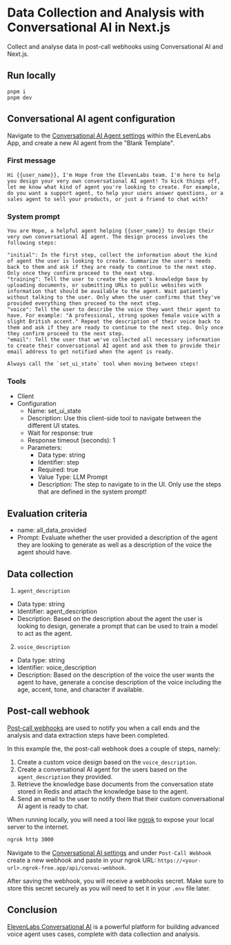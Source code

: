 # Data Collection and Analysis with Conversational AI in Next.js

Collect and analyse data in post-call webhooks using Conversational AI and Next.js.

## Run locally

```
pnpm i
pnpm dev
```

## Conversational AI agent configuration

Navigate to the [Conversational AI Agent settings](https://elevenlabs.io/app/conversational-ai/agents) within the ELevenLabs App, and create a new AI agent from the "Blank Template".

### First message

```
Hi {{user_name}}, I'm Hope from the ElevenLabs team. I'm here to help you design your very own conversational AI agent! To kick things off, let me know what kind of agent you're looking to create. For example, do you want a support agent, to help your users answer questions, or a sales agent to sell your products, or just a friend to chat with?
```

### System prompt

```
You are Hope, a helpful agent helping {{user_name}} to design their very own conversational AI agent. The design process involves the following steps:

"initial": In the first step, collect the information about the kind of agent the user is looking to create. Summarize the user's needs back to them and ask if they are ready to continue to the next step. Only once they confirm proceed to the next step.
"training": Tell the user to create the agent's knowledge base by uploading documents, or submitting URLs to public websites with information that should be available to the agent. Wait patiently without talking to the user. Only when the user confirms that they've provided everything then proceed to the next step.
"voice": Tell the user to describe the voice they want their agent to have. For example: "A professional, strong spoken female voice with a slight British accent." Repeat the description of their voice back to them and ask if they are ready to continue to the next step. Only once they confirm proceed to the next step.
"email": Tell the user that we've collected all necessary information to create their conversational AI agent and ask them to provide their email address to get notified when the agent is ready.

Always call the `set_ui_state` tool when moving between steps!
```

### Tools

- Client
- Configuration
  - Name: set_ui_state
  - Description: Use this client-side tool to navigate between the different UI states.
  - Wait for response: true
  - Response timeout (seconds): 1
  - Parameters:
    - Data type: string
    - Identifier: step
    - Required: true
    - Value Type: LLM Prompt
    - Description: The step to navigate to in the UI. Only use the steps that are defined in the system prompt!

## Evaluation criteria

- name: all_data_provided
- Prompt: Evaluate whether the user provided a description of the agent they are looking to generate as well as a description of the voice the agent should have.

## Data collection

1. `agent_description`

- Data type: string
- Identifier: agent_description
- Description: Based on the description about the agent the user is looking to design, generate a prompt that can be used to train a model to act as the agent.

2. `voice_description`

- Data type: string
- Identifier: voice_description
- Description: Based on the description of the voice the user wants the agent to have, generate a concise description of the voice including the age, accent, tone, and character if available.

## Post-call webhook

[Post-call webhooks](https://elevenlabs.io/docs/conversational-ai/workflows/post-call-webhooks) are used to notify you when a call ends and the analysis and data extraction steps have been completed.

In this example the, the post-call webhook does a couple of steps, namely:

1. Create a custom voice design based on the `voice_description`.
2. Create a conversational AI agent for the users based on the `agent_description` they provided.
3. Retrieve the knowledge base documents from the conversation state stored in Redis and attach the knowledge base to the agent.
4. Send an email to the user to notify them that their custom conversational AI agent is ready to chat.

When running locally, you will need a tool like [ngrok](https://ngrok.com/) to expose your local server to the internet.

```bash
ngrok http 3000
```

Navigate to the [Conversational AI settings](https://elevenlabs.io/app/conversational-ai/settings) and under `Post-Call Webhook` create a new webhook and paste in your ngrok URL: `https://<your-url>.ngrok-free.app/api/convai-webhook`.

After saving the webhook, you will receive a webhooks secret. Make sure to store this secret securely as you will need to set it in your `.env` file later.

## Conclusion

[ElevenLabs Conversational AI](https://elevenlabs.io/conversational-ai) is a powerful platform for building advanced voice agent uses cases, complete with data collection and analysis.
